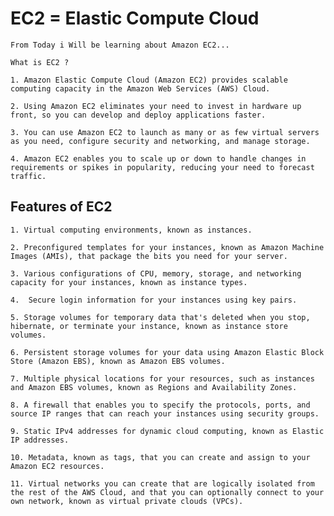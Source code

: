 # EC2 = Elastic Compute Cloud


```From Today i Will be learning about Amazon EC2...```

```What is EC2 ?```

```1. Amazon Elastic Compute Cloud (Amazon EC2) provides scalable computing capacity in the Amazon Web Services (AWS) Cloud. ```

```2. Using Amazon EC2 eliminates your need to invest in hardware up front, so you can develop and deploy applications faster. ```

```3. You can use Amazon EC2 to launch as many or as few virtual servers as you need, configure security and networking, and manage storage. ```

```4. Amazon EC2 enables you to scale up or down to handle changes in requirements or spikes in popularity, reducing your need to forecast traffic.```

## Features of EC2

```1. Virtual computing environments, known as instances.```

```2. Preconfigured templates for your instances, known as Amazon Machine Images (AMIs), that package the bits you need for your server.```

```3. Various configurations of CPU, memory, storage, and networking capacity for your instances, known as instance types.```

```4.  Secure login information for your instances using key pairs.```

```5. Storage volumes for temporary data that's deleted when you stop, hibernate, or terminate your instance, known as instance store volumes.```

```6. Persistent storage volumes for your data using Amazon Elastic Block Store (Amazon EBS), known as Amazon EBS volumes.```

```7. Multiple physical locations for your resources, such as instances and Amazon EBS volumes, known as Regions and Availability Zones.```

```8. A firewall that enables you to specify the protocols, ports, and source IP ranges that can reach your instances using security groups.```

```9. Static IPv4 addresses for dynamic cloud computing, known as Elastic IP addresses.```

```10. Metadata, known as tags, that you can create and assign to your Amazon EC2 resources.```

```11. Virtual networks you can create that are logically isolated from the rest of the AWS Cloud, and that you can optionally connect to your own network, known as virtual private clouds (VPCs).```
  
  
  


